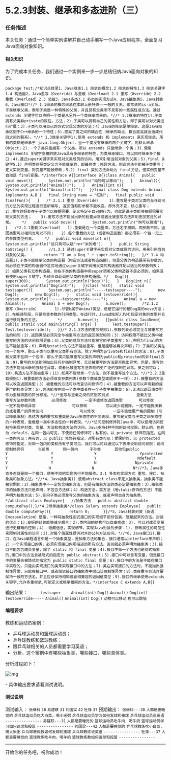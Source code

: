 # 5.2.3封装、继承和多态进阶（三）

### 任务描述

本关任务：通过一个简单实例讲解并自己动手编写一个Java应用程序，全面复习Java面向对象知识。

#### 相关知识

为了完成本关任务，我们通过一个实例来一步一步总结归纳Java面向对象的知识。

```
package test;/*知识点目录1，Java继承1.1 继承的概念1.2 继承的特性1.3 继承关键字1.4 构造器2，Java重写（Override）与重载（Overload）2.1 重写（Override）2.2 重载（Overload）2.3 总结3，Java多态3.1 多态的实现方式4，Java抽象类5，Java封装6，Java接口*//* 1.1继承的概念继承在本职上是特殊——一般的关系，即常说的is-a关系。子类继承父类，表明子类是一种特殊的父类，并且具有父类所不具有的一些属性或方法。通过 extends 关键字可以声明一个类是从另外一个类继承而来的。*//* 1.2继承的特性1).子类拥有父类非private的属性，方法；2).子类可以拥有自己的属性和方法，即子类可以对父类进行扩展；3).子类可以用自己的方式实现父类的方法；4).Java的继承是单继承，这是Java继承区别于C++继承的一个特性；5).提高了类之间的耦合性（继承的缺点，耦合度高就会造成代码之间的联系）。*//* 1.3继承关键字1).使用 extends 和 implements 来实现继承，所有的类都是继承于 java.lang.Object，当一个类没有继承的两个关键字，则默认继承Object；2).一个子类只能拥有一个父类，所以 extends 只能继承一个类；3).使用 implements 关键字变相的使Java具有多继承的特性，为类继承接口，可以同时继承多个接口；4).通过super关键字来实现对父类成员的访问，用来引用当前对象的父类；5).final 关键字5.1) 声明类则把类定义为不能继承的，即最终类；修饰方法，则该方法不能被子类重写；定义实例变量，则变量不能被修改；5.2) final 类的方法自动为 final方法，但实例变量不自动是 final变量。*/interface A{}interface B{}class Animal{   public void move(){       System.out.println("动物可以移动");   }   Animal(){       System.out.println("Animal()");   }   Animal(int n){       System.out.println("Animal(int)");   }}final class Dog extends Animal implements A,B {   final String name = "旺财";   final public void finalFun(){   }   /* 2.1.1 重写（Override）    1).重写是子类对父类的允许访问的方法的实现过程进行重新编写, 返回值和形参都不能改变。即外壳不变，核心重写；    2).重写的好处在于子类可以根据需要，定义特定于自己的行为。也就是说子类能够根据需要实现父类的方法；    3).重写方法不能抛出新的检查异常或者比被重写方法声明更加宽泛的异常。    */   public void move(){       System.out.println("狗可以跳墙");   }   /*2.2.1重载(Overload)   1).重载是在一个类里面，方法名字相同，而参数不同。返回类型可以相同也可以不同；   2).每个重载的方法（或者构造函数）都必须有一个独一无二的参数类型列表。    */   public void move(int n){       System.out.println("这只狗可以跳"+n+"米的墙");   }   public String toString() {       //1.3.1 通过super关键字来实现对父类成员的访问，用来引用当前对象的父类。       return "I am a Dog " + super.toString();   }/* 1.4 构造器1).子类不能继承父类的构造器（构造方法或者构造函数），但是父类的构造器带有参数的，则必须在子类的构造器中显式地通过super关键字调用父类的构造器并配以适当的参数列表；2).如果父类有无参构造器，则在子类的构造器中用super调用父类构造器不是必须的，如果没有使用super关键字，系统会自动调用父类的无参构造器。*/   Dog(){       super(300);       System.out.println("Dog()");   }   Dog(int n){       System.out.println("Dog(int)");   }}class Test{   static void testsuper(){       System.out.println("-----testsuper----");       new Dog();       new Dog(1);   }   static void testoverride(){       System.out.println("-----testoverride-----");       Animal a = new Animal();       Animal b = new Dog();       a.move();       /*2.1.2  重写（Override）       1).尽管b属于Animal类型，但是它运行的是Dog类的move方法；       2).在编译阶段，只是检查参数的引用类型。在运行时，Java虚拟机(JVM)指定对象的类型并且运行该对象的方法。        */       b.move();   }}public class JavaDemo{   public static void main(String[] args) {       Test.testsuper();       Test.testoverride();   }}/* 2.1.3方法的重写规则1).参数列表必须完全与被重写方法的相同；2).返回类型必须完全与被重写方法的返回类型相同；3).访问权限不能比父类中被重写的方法的访问权限更低；4).父类的成员方法只能被它的子类重写；5).声明为final的方法不能被重写；6).声明为static的方法不能被重写，但是能够被再次声明；7).子类和父类在同一个包中，那么子类可以重写父类所有方法，除了声明为private和final的方法；8).子类和父类不在同一个包中，那么子类只能够重写父类的声明为public和protected的非final方法；9).重写的方法能够抛出任何非强制异常，无论被重写的方法是否抛出异常，但是，重写的方法不能抛出新的强制性异常，或者比被重写方法声明的更广泛的强制性异常，反之则可以；10).构造方法不能被重写；11).如果不能继承一个方法，则不能重写这个方法。*//*2.2.2重载规则1).被重载的方法必须改变参数列表(参数个数或类型或顺序不一样)；2).被重载的方法可以改变返回类型；3).被重载的方法可以改变访问修饰符；4).被重载的方法可以声明新的或更广的检查异常；5).方法能够在同一个类中或者在一个子类中被重载；6).无法以返回值类型作为重载函数的区分标准。*//*重写与重载之间的区别区别点            重载方法        重写方法参数列表       必须修改        一定不能修改返回类型       可以修改        一定不能修改异常                可以修改        可以减少或删除，一定不能抛出新的或者更广的异常访问                可以修改        一定不能做更严格的限制（可以降低限制）总结方法的重写和重载是Java多态性的不同表现，重写是父类与子类之间多态性的一种表现，重载是一类中多态性的一种表现。*//*访问控制修饰符Java中，可以使用访问控制符来保护对类、变量、方法和构造方法的访问。Java支持4种不同的访问权限。默认的，也称为 default，在同一包内可见，不使用任何修饰符；私有的，以 private 修饰符指定，在同一类内可见；共有的，以 public 修饰符指定，对所有类可见；受保护的，以 protected 修饰符指定，对同一包内的类和所有子类可见。我们可以可以通过以下表来说明访问权限：访问控制修饰符      当前类      同一包内     子孙类      其他包public             Y                   Y                  Y                   Yprotected      Y                   Y                  Y                  Ndefault           Y                   Y                  N                 Nprivate            Y                  N                  N                 N*//*3，Java多态多态就是同一个接口，使用不同的实例执行不同操作。3.1 多态的实现方式 重写、接口、抽象类和抽象方法。*//*4，Java抽象类1).使用abstract class来定义抽象类，抽象类不能被实例化；2).抽象类中不一定包含抽象方法，但是有抽象方法的类必定是抽象类；3).抽象类中的抽象方法只是声明，不包含方法体；4).构造方法，类方法（用static修饰的方法）不能声明为抽象方法；5).任何子类必须重写父类的抽象方法，或者声明自身为抽象类。*/abstract class Employee{   //抽象方法   public abstract double computePay();}/*4.2继承抽象类*/class Salary extends Employee{   public double computePay(){        return 0;      }}/*5，Java封装封装（英语：Encapsulation）是指，一种将抽象性函式接口的实现细节部份包装、隐藏起来的方法。封装的优点：1).良好的封装能够减少耦合；2).类内部的结构可以自由修改；3). 可以对成员变量进行更精确的控制；4). 隐藏信息，实现细节。实现Java封装的步骤：1). 修改属性的可见性来限制对属性的访问；2).对每个值属性提供对外的公共方法访问。*//*6，Java接口1).接口，在Java编程语言中是一个抽象类型，是抽象方法的集合，接口通常以interface来声明；2).一个实现接口的类，必须实现接口内所描述的所有方法，否则就必须声明为抽象类；3).接口不能包含成员变量，除了 static 和 final 变量；4).接口中每一个方法也是隐式抽象的,接口中的方法会被隐式的指定为 public abstract；5).接口中可以含有变量，但是接口中的变量会被隐式的指定为 public static final 变量；6).接口中的方法是不能在接口中实现的，只能由实现接口的类来实现接口中的方法；7).类在实现接口的方法时，不能抛出强制性异常，只能在接口中，或者继承接口的抽象类中抛出该强制性异常；8).类在重写方法时要保持一致的方法名，并且应该保持相同或者相兼容的返回值类型；9).接口的继承使用extends关键字,允许多重继承,可能定义或继承相同的方法。*/interface C extends A,B{}
```

输出结果： `-----testsuper----` `Animal(int)` `Dog()` `Animal()` `Dog(int)` `-----testoverride-----` `Animal()` `Animal(int)` `Dog()` `动物可以移动` `狗可以跳墙`

#### 编程要求

教练和运动员案例：

- 乒乓球运动员和篮球运动员；
- 乒乓球教练和篮球教练；
- 跟乒乓球相关的人员都需要学习英语；
- 分析，这个案例中有哪些抽象类，哪些接口，哪些具体类。

分析过程如下：

![img](https://data.educoder.net/api/attachments/UnRlRDJvZHJmTmtlaVdNY1dnN1hGZz09)

\- 具体输出要求请看测试说明。

#### 测试说明

测试输入： `张继科` `30` `易建联` `31` `刘国梁` `42` `杜锋` `37` 预期输出： `张继科---30` `人都是要睡觉的` `乒乓球运动员吃大白菜，喝小米粥` `乒乓球运动员学习如何发球和接球` `乒乓球运动员说英语` `----------------` `易建联---31` `人都是要睡觉的` `篮球运动员吃牛肉，喝牛奶` `篮球运动员学习如何运球和投篮` `----------------` `刘国梁---42` `人都是要睡觉的` `乒乓球教练吃小白菜，喝大米粥` `乒乓球教练教如何发球和接球` `乒乓球教练说英语` `----------------` `杜锋---37` `人都是要睡觉的` `篮球教练吃羊肉，喝羊奶` `篮球教练教如何运球和投篮` `----------------`

------

开始你的任务吧，祝你成功！